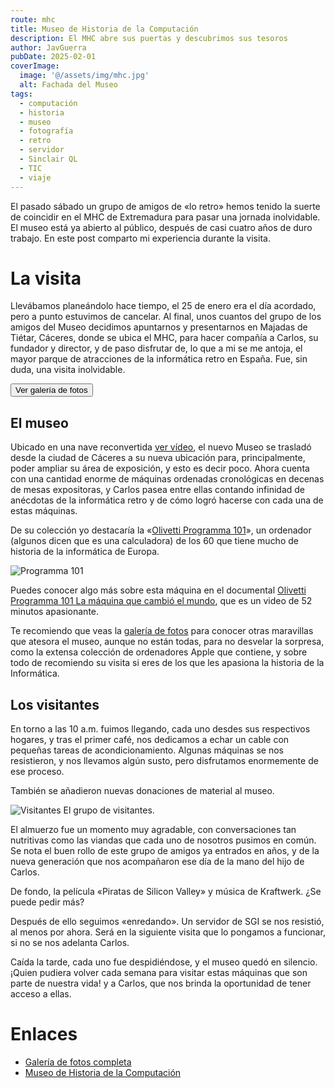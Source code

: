 ```yaml
---
route: mhc
title: Museo de Historia de la Computación
description: El MHC abre sus puertas y descubrimos sus tesoros
author: JavGuerra
pubDate: 2025-02-01
coverImage:
  image: '@/assets/img/mhc.jpg'
  alt: Fachada del Museo
tags:
  - computación
  - historia
  - museo
  - fotografía
  - retro
  - servidor
  - Sinclair QL
  - TIC
  - viaje
---
```


El pasado sábado un grupo de amigos de «lo retro» hemos tenido la suerte de coincidir en el MHC de Extremadura para pasar una jornada inolvidable. El museo está ya abierto al público, después de casi cuatro años de duro trabajo. En este post comparto mi experiencia durante la visita.

# La visita

Llevábamos planeándolo hace tiempo, el 25 de enero era el día acordado, pero a punto estuvimos de cancelar. Al final, unos cuantos del grupo de los amigos del Museo decidimos apuntarnos y presentarnos en Majadas de Tiétar, Cáceres, donde se ubica el MHC, para hacer compañía a Carlos, su fundador y director, y de paso disfrutar de, lo que a mi se me antoja, el mayor parque de atracciones de la informática retro en España. Fue, sin duda, una visita inolvidable.

[<button>Ver galería de fotos</button>](https://javguerra.badared.com/galeria/?dir=2025-01-MHC)

## El museo

Ubicado en una nave reconvertida [ver vídeo](https://youtu.be/SZndY7i8ZDk?si=1QvcATbcX3sZ_GCj), el nuevo Museo se trasladó desde la ciudad de Cáceres a su nueva ubicación para, principalmente, poder ampliar su área de exposición, y esto es decir poco. Ahora cuenta con una cantidad enorme de máquinas ordenadas cronológicas en decenas de mesas expositoras, y Carlos pasea entre ellas contando infinidad de anécdotas de la informática retro y de cómo logró hacerse con cada una de estas máquinas.

De su colección yo destacaría la «[Olivetti Programma 101](https://es.wikipedia.org/wiki/Programma_101)», un ordenador (algunos dicen que es una calculadora) de los 60 que tiene mucho de historia de la informática de Europa.

![Programma 101](https://javguerra.badared.com/galeria/photos/2025-01-MHC/Programma_101.jpg)

Puedes conocer algo más sobre esta máquina en el documental [Olivetti Programma 101 La máquina que cambió el mundo](https://youtu.be/gm_XuJS7tZY?si=95ESm1ut8USSUYVf), que es un video de 52 minutos apasionante.

Te recomiendo que veas la [galería de fotos](https://javguerra.badared.com/galeria/?dir=2025-01-MHC) para conocer otras maravillas que atesora el museo, aunque no están todas, para no desvelar la sorpresa, como la extensa colección de ordenadores Apple que contiene, y sobre todo de recomiendo su visita si eres de los que les apasiona la historia de la Informática.

## Los visitantes

En torno a las 10 a.m. fuimos llegando, cada uno desdes sus respectivos hogares, y tras el primer café, nos dedicamos a echar un cable con pequeñas tareas de acondicionamiento. Algunas máquinas se nos resistieron, y nos llevamos algún susto, pero disfrutamos enormemente de ese proceso.

También se añadieron nuevas donaciones de material al museo.

![Visitantes](@/assets/img/mhc-grupo.jpg)
El grupo de visitantes.

El almuerzo fue un momento muy agradable, con conversaciones tan nutritivas como las viandas que cada uno de nosotros pusimos en común. Se nota el buen rollo de este grupo de amigos ya entrados en años, y de la nueva generación que nos acompañaron ese día de la mano del hijo de Carlos.

De fondo, la película «Piratas de Silicon Valley» y música de Kraftwerk. ¿Se puede pedir más?

Después de ello seguimos «enredando». Un servidor de SGI se nos resistió, al menos por ahora. Será en la siguiente visita que lo pongamos a funcionar, si no se nos adelanta Carlos.

Caída la tarde, cada uno fue despidiéndose, y el museo quedó en silencio. ¡Quien pudiera volver cada semana para visitar estas máquinas que son parte de nuestra vida! y a Carlos, que nos brinda la oportunidad de tener acceso a ellas.

# Enlaces

- [Galería de fotos completa](https://javguerra.badared.com/galeria/?dir=2025-01-MHC)
- [Museo de Historia de la Computación](https://museohc.com/)